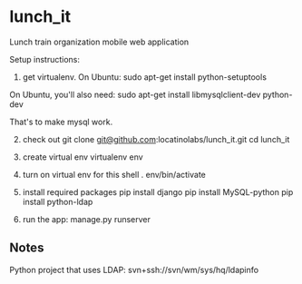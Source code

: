 lunch_it
========

Lunch train organization mobile web application

Setup instructions:

1) get virtualenv. On Ubuntu:
sudo apt-get install python-setuptools

On Ubuntu, you'll also need:
sudo apt-get install libmysqlclient-dev python-dev

That's to make mysql work.

2) check out
git clone git@github.com:locatinolabs/lunch_it.git
cd lunch_it

3) create virtual env
virtualenv env

4) turn on virtual env for this shell
. env/bin/activate

5) install required packages
pip install django
pip install MySQL-python
pip install python-ldap

6) run the app:
manage.py runserver


Notes
-----

Python project that uses LDAP: svn+ssh://svn/wm/sys/hq/ldapinfo
